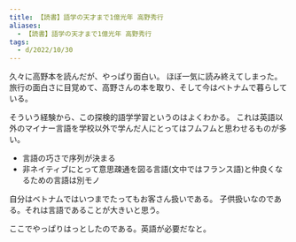 ```yaml
---
title: 【読書】語学の天才まで1億光年 高野秀行
aliases:
  - 【読書】語学の天才まで1億光年 高野秀行
tags:
  - d/2022/10/30
---
```






久々に高野本を読んだが、やっぱり面白い。
ほぼ一気に読み終えてしまった。
旅行の面白さに目覚めて、高野さんの本を取り、そして今はベトナムで暮らしている。

そういう経験から、この探検的語学学習というのはよくわかる。
これは英語以外のマイナー言語を学校以外で学んだ人にとってはフムフムと思わせるものが多い。

- 言語の巧さで序列が決まる
- 非ネイティブにとって意思疎通を図る言語(文中ではフランス語)と仲良くなるための言語は別モノ

自分はベトナムではいつまでたってもお客さん扱いである。
子供扱いなのである。それは言語であることが大きいと思う。

ここでやっぱりはっとしたのである。英語が必要だなと。





